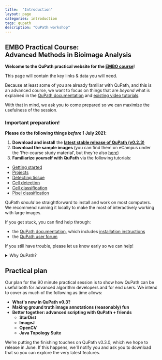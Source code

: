 ```yaml
---
title:  "Introduction"
layout: page
categories: introduction
tags: qupath
description: "QuPath workshop"
---
```


## EMBO Practical Course:<br/> Advanced Methods in Bioimage Analysis

**Welcome to the QuPath practical website for the [EMBO course](https://www.embl.de/training/events/2021/BIA21-01/programme/)!**

This page will contain the key links & data you will need.

Because at least some of you are already familiar with QuPath, and this is an advanced course, we want to focus on things that are *beyond* what is explained in the [QuPath documentation](https://qupath.readthedocs.io/) and [existing video tutorials](http://youtube.com/c/qupath).

With that in mind, we ask you to come prepared so we can maximize the usefulness of the session.

<div class="warning" markdown="block">

### Important preparation!

**Please do the following things _before_ 1 July 2021**:

1. **Download and install** the [**latest stable release of QuPath (v0.2.3)**](https://github.com/qupath/qupath/releases/)
2. **Download the sample images** (you can find them on eCampus under the 'Pre-course study material', but they're also [here](https://qupath.readthedocs.io/en/0.2/docs/intro/acknowledgements.html))
3. **Familiarize yourself with QuPath** via the following tutorials:
  * [Getting started](https://qupath.readthedocs.io/en/0.2/docs/starting/index.html#getting-started)
  * [Projects](https://qupath.readthedocs.io/en/0.2/docs/tutorials/projects.html)
  * [Detecting tissue](https://qupath.readthedocs.io/en/0.2/docs/tutorials/thresholding.html)
  * [Cell detection](https://qupath.readthedocs.io/en/0.2/docs/tutorials/cell_detection.html)
  * [Cell classification](https://qupath.readthedocs.io/en/0.2/docs/tutorials/cell_classification.html)
  * [Pixel classification](https://qupath.readthedocs.io/en/0.2/docs/tutorials/pixel_classification.html)

</div>

QuPath *should* be straightforward to install and work on most computers.
We recommend running it locally to make the most of interactively working with large images.

If you get stuck, you can find help through:

* the [QuPath documentation](https://qupath.readthedocs.io), which includes [installation instructions](https://qupath.readthedocs.io/en/latest/docs/intro/installation.html)
* the [QuPath user forum](https://forum.image.sc/tag/qupath)

If you still have trouble, please let us know early so we can help!

<details markdown="1" class="gifview">
<summary>Why QuPath?</summary>
<br/>
One reason to use QuPath is that it can handle *whole slide images*: intimidatingly large, pyramidal, high-resolution 2D images, usually of complex tissue sections.

However, QuPath isn't *just* for whole slide images, and there are lots of other applications where it can help.

![Looking at a whole slide image]({{site.baseurl}}/assets/images/gifs/eyes.gif){: .shadow-image .max-width-90}
</details>

## Practical plan

Our plan for the 90 minute practical session is to show how QuPath can be useful both for advanced algorithm developers and for end users.
We intend to cover as much of the following as time allows:

* **What's new in QuPath v0.3?**
* **Making ground truth image annotations (reasonably) fun**
* **Better together: advanced scripting with QuPath + friends**
  * **StarDist**
  * **ImageJ**
  * **OpenCV**
  * **Java Topology Suite**

We're putting the finishing touches on QuPath v0.3.0, which we hope to release in June.
If this happens, we'll notify you and ask you to download that so you can explore the very latest features.
